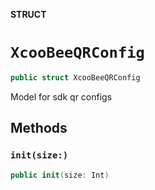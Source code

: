 **STRUCT**

# `XcooBeeQRConfig`

```swift
public struct XcooBeeQRConfig
```

Model for sdk qr configs

## Methods
### `init(size:)`

```swift
public init(size: Int)
```
